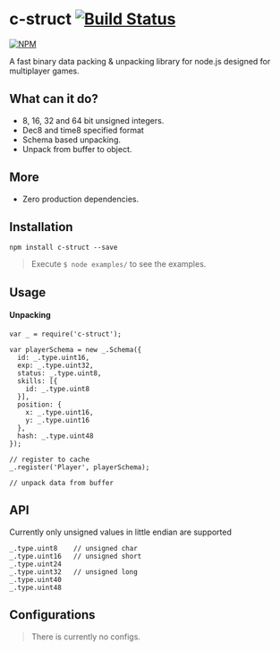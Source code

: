 c-struct [![Build Status](https://travis-ci.org/majimboo/c-struct.svg?branch=master)](https://travis-ci.org/majimboo/c-struct)
========

[![NPM](https://nodei.co/npm/c-struct.png?downloads=true)](https://nodei.co/npm/c-struct/)

A fast binary data packing &amp; unpacking library for node.js designed for multiplayer games.

What can it do?
---------------

* 8, 16, 32 and 64 bit unsigned integers.
* Dec8 and time8 specified format
* Schema based unpacking.
* Unpack from buffer to object.

More
----
* Zero production dependencies.

Installation
------------

    npm install c-struct --save

> Execute `$ node examples/` to see the examples.

Usage
-----

#### Unpacking ####

    var _ = require('c-struct');

    var playerSchema = new _.Schema({
      id: _.type.uint16,
      exp: _.type.uint32,
      status: _.type.uint8,
      skills: [{
        id: _.type.uint8
      }],
      position: {
        x: _.type.uint16,
        y: _.type.uint16
      },
      hash: _.type.uint48
    });

    // register to cache
    _.register('Player', playerSchema);

    // unpack data from buffer
API
---

Currently only unsigned values in little endian are supported

    _.type.uint8    // unsigned char
    _.type.uint16   // unsigned short
    _.type.uint24
    _.type.uint32   // unsigned long
    _.type.uint40
    _.type.uint48

Configurations
----

> There is currently no configs.

